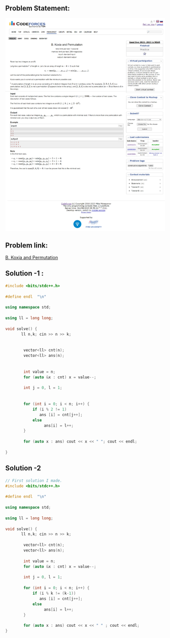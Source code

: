 ## Problem Statement:
![B. Koxia and Permutation](/codeforces/Constructive%20Algorithm/Assets/B.%20Koxia%20and%20Permutation.png)

## Problem link:
[B. Koxia and Permutation](https://codeforces.com/problemset/problem/1770/B)

## Solution -1 :
```c++
#include <bits/stdc++.h>

#define endl  "\n"

using namespace std;

using ll = long long;

void solve() {
       ll n,k; cin >> n >> k; 
        

        vector<ll> cnt(n);
        vector<ll> ans(n);


        int value = n;
        for (auto &x : cnt) x = value--;

        int j = 0, l = 1;


        for (int i = 0; i < n; i++) {
            if (i % 2 != 1)
               ans [i] = cnt[j++];
            else 
                 ans[i] = l++;
        }

        for (auto x : ans) cout << x << " "; cout << endl;

}

```

## Solution -2 
```c++
// First solution I made.
#include <bits/stdc++.h>

#define endl  "\n"

using namespace std;

using ll = long long;

void solve() {
       ll n,k; cin >> n >> k; 
    
        vector<ll> cnt(n);
        vector<ll> ans(n);

        int value = n;
        for (auto &x : cnt) x = value--;

        int j = 0, l = 1;

        for (int i = 0; i < n; i++) {
            if (i % k != (k-1))
               ans [i] = cnt[j++];
            else 
                 ans[i] = l++;
        }

        for (auto x : ans) cout << x << " " ; cout << endl;
}
```